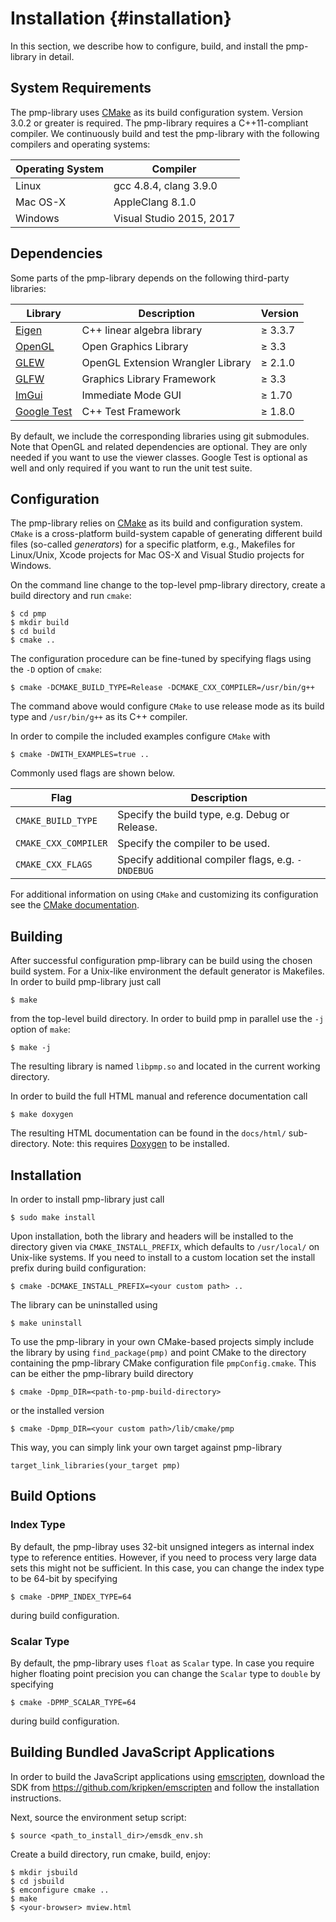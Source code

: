 # Installation {#installation}

In this section, we describe how to configure, build, and install the
pmp-library in detail.

## System Requirements

The pmp-library uses [CMake](http://www.cmake.org) as its build configuration
system. Version 3.0.2 or greater is required. The pmp-library requires a
C++11-compliant compiler. We continuously build and test the pmp-library
with the following compilers and operating systems:

Operating System | Compiler
-----------------|--------------------
Linux            | gcc 4.8.4, clang 3.9.0
Mac OS-X         | AppleClang 8.1.0
Windows          | Visual Studio 2015, 2017

## Dependencies

Some parts of the pmp-library depends on the following third-party libraries:

Library                                   | Description                       | Version
------------------------------------------|-----------------------------------|--------------
[Eigen](http://eigen.tuxfamily.org)       | C++ linear algebra library        | &ge; 3.3.7
[OpenGL](http://opengl.org)               | Open Graphics Library             | &ge; 3.3
[GLEW](http://glew.sourceforge.net)       | OpenGL Extension Wrangler Library | &ge; 2.1.0
[GLFW](http://glfw.org)                   | Graphics Library Framework        | &ge; 3.3
[ImGui](https://github.com/ocornut/imgui) | Immediate Mode GUI                | &ge; 1.70
[Google Test](https://github.com/google/googletest) | C++ Test Framework      | &ge; 1.8.0

By default, we include the corresponding libraries using git submodules. Note
that OpenGL and related dependencies are optional. They are only needed if you
want to use the viewer classes. Google Test is optional as well and only
required if you want to run the unit test suite.

## Configuration

The pmp-library relies on [CMake](http://www.cmake.org) as its build and
configuration system. `CMake` is a cross-platform build-system capable of
generating different build files (so-called _generators_) for a specific
platform, e.g., Makefiles for Linux/Unix, Xcode projects for Mac OS-X and Visual
Studio projects for Windows.

On the command line change to the top-level pmp-library directory, create a
build directory and run `cmake`:

    $ cd pmp
    $ mkdir build
    $ cd build
    $ cmake ..

The configuration procedure can be fine-tuned by specifying flags using the `-D`
option of `cmake`:

    $ cmake -DCMAKE_BUILD_TYPE=Release -DCMAKE_CXX_COMPILER=/usr/bin/g++

The command above would configure `CMake` to use release mode as its build type
and `/usr/bin/g++` as its C++ compiler.

In order to compile the included examples configure `CMake` with

    $ cmake -DWITH_EXAMPLES=true ..

Commonly used flags are shown below.

Flag                 | Description
---------------------|-------------------------------------------------
`CMAKE_BUILD_TYPE`   | Specify the build type, e.g. Debug or Release.
`CMAKE_CXX_COMPILER` | Specify the compiler to be used.
`CMAKE_CXX_FLAGS`    | Specify additional compiler flags, e.g. `-DNDEBUG`

For additional information on using `CMake` and
customizing its configuration see
the [CMake documentation](http://cmake.org/cmake/help/documentation.html).


## Building

After successful configuration pmp-library can be build using the chosen build
system. For a Unix-like environment the default generator is Makefiles. In order
to build pmp-library just call

    $ make

from the top-level build directory. In order to build pmp in parallel use the
`-j` option of `make`:

    $ make -j

The resulting library is named <code>libpmp.so</code> and
located in the current working directory.

In order to build the full HTML manual and reference documentation call

    $ make doxygen

The resulting HTML documentation can be found in the `docs/html/`
sub-directory. Note: this requires [Doxygen](http://www.doxygen.nl/) to be
installed.

## Installation

In order to install pmp-library just call

    $ sudo make install

Upon installation, both the library and headers will be installed to the
directory given via `CMAKE_INSTALL_PREFIX`, which defaults to `/usr/local/` on
Unix-like systems. If you need to install to a custom location set the install
prefix during build configuration:

    $ cmake -DCMAKE_INSTALL_PREFIX=<your custom path> ..

The library can be uninstalled using

    $ make uninstall

To use the pmp-library in your own CMake-based projects simply include the
library by using `find_package(pmp)` and point CMake to the directory containing
the pmp-library CMake configuration file `pmpConfig.cmake`. This can be either
the pmp-library build directory

    $ cmake -Dpmp_DIR=<path-to-pmp-build-directory>

or the installed version

    $ cmake -Dpmp_DIR=<your custom path>/lib/cmake/pmp

This way, you can simply link your own target against pmp-library

    target_link_libraries(your_target pmp)

## Build Options


### Index Type

By default, the pmp-libray uses 32-bit unsigned integers as internal index type
to reference entities. However, if you need to process very large data sets this
might not be sufficient. In this case, you can change the index type to be
64-bit by specifying

    $ cmake -DPMP_INDEX_TYPE=64

during build configuration.

### Scalar Type

By default, the pmp-library uses `float` as `Scalar` type. In case you require
higher floating point precision you can change the `Scalar` type to `double` by
specifying

    $ cmake -DPMP_SCALAR_TYPE=64

during build configuration.

## Building Bundled JavaScript Applications

In order to build the JavaScript applications
using [emscripten](https://github.com/kripken/emscripten), download the SDK
from <https://github.com/kripken/emscripten> and follow the installation
instructions.

Next, source the environment setup script:

    $ source <path_to_install_dir>/emsdk_env.sh

Create a build directory, run cmake, build, enjoy:

    $ mkdir jsbuild
    $ cd jsbuild
    $ emconfigure cmake ..
    $ make
    $ <your-browser> mview.html
